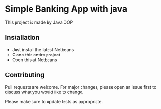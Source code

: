 # Simple Banking App with java

This project is made by Java OOP

## Installation

- Just install the latest Netbeans
- Clone this entire project
- Open this at Netbeans

## Contributing
Pull requests are welcome. For major changes, please open an issue first to discuss what you would like to change.

Please make sure to update tests as appropriate.